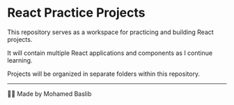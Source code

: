 # React Practice Projects

This repository serves as a workspace for practicing and building React projects.

It will contain multiple React applications and components as I continue learning.

Projects will be organized in separate folders within this repository.

---

👨‍💻 Made by Mohamed Baslib

